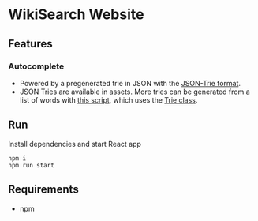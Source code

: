 # WikiSearch Website

## Features
### Autocomplete
* Powered by a pregenerated trie in JSON with the [JSON-Trie format](https://github.com/fluorine/JSON-Trie).
* JSON Tries are available in assets. More tries can be generated from a list of words with [this script](../DataProcessing/jsonTrie.cpp), which uses the [Trie class](../DataProcessing/include/Trie.h#L42).

## Run
Install dependencies and start React app
```
npm i
npm run start
```

## Requirements
* npm
